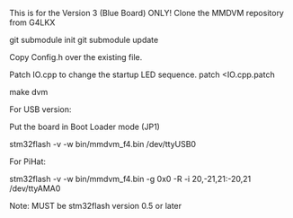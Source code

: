 This is for the Version 3 (Blue Board) ONLY!
Clone the MMDVM repository from G4LKX

git submodule init
git submodule update

Copy Config.h over the existing file.

Patch IO.cpp to change the startup LED sequence.
patch <IO.cpp.patch

make dvm

For USB version:

Put the board in Boot Loader mode (JP1)

stm32flash -v -w bin/mmdvm_f4.bin /dev/ttyUSB0


For PiHat:

stm32flash -v -w bin/mmdvm_f4.bin -g 0x0 -R -i 20,-21,21:-20,21 /dev/ttyAMA0

Note:
MUST be stm32flash version 0.5 or later 
